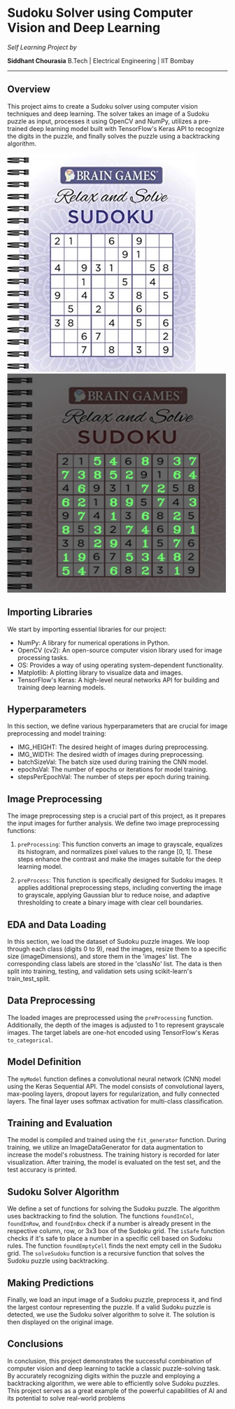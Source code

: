 # Sudoku Solver using Computer Vision and Deep Learning

*Self Learning Project by*

**Siddhant Chourasia**
B.Tech | Electrical Engineering | IIT Bombay

---

## **Overview**

This project aims to create a Sudoku solver using computer vision techniques and deep learning. The solver takes an image of a Sudoku puzzle as input, processes it using OpenCV and NumPy, utilizes a pre-trained deep learning model built with TensorFlow's Keras API to recognize the digits in the puzzle, and finally solves the puzzle using a backtracking algorithm.

<img src="Images/1.jpg" height="500"> <img src="Images/solved1.jpg" height="500">

## **Importing Libraries**

We start by importing essential libraries for our project:

- NumPy: A library for numerical operations in Python.
- OpenCV (cv2): An open-source computer vision library used for image processing tasks.
- OS: Provides a way of using operating system-dependent functionality.
- Matplotlib: A plotting library to visualize data and images.
- TensorFlow's Keras: A high-level neural networks API for building and training deep learning models.

## **Hyperparameters**

In this section, we define various hyperparameters that are crucial for image preprocessing and model training:

- IMG_HEIGHT: The desired height of images during preprocessing.
- IMG_WIDTH: The desired width of images during preprocessing.
- batchSizeVal: The batch size used during training the CNN model.
- epochsVal: The number of epochs or iterations for model training.
- stepsPerEpochVal: The number of steps per epoch during training.

## **Image Preprocessing**

The image preprocessing step is a crucial part of this project, as it prepares the input images for further analysis. We define two image preprocessing functions:

1. `preProcessing`: This function converts an image to grayscale, equalizes its histogram, and normalizes pixel values to the range [0, 1]. These steps enhance the contrast and make the images suitable for the deep learning model.

2. `preProcess`: This function is specifically designed for Sudoku images. It applies additional preprocessing steps, including converting the image to grayscale, applying Gaussian blur to reduce noise, and adaptive thresholding to create a binary image with clear cell boundaries.

## **EDA and Data Loading**

In this section, we load the dataset of Sudoku puzzle images. We loop through each class (digits 0 to 9), read the images, resize them to a specific size (imageDimensions), and store them in the 'images' list. The corresponding class labels are stored in the 'classNo' list. The data is then split into training, testing, and validation sets using scikit-learn's train_test_split.

## **Data Preprocessing**

The loaded images are preprocessed using the `preProcessing` function. Additionally, the depth of the images is adjusted to 1 to represent grayscale images. The target labels are one-hot encoded using TensorFlow's Keras `to_categorical`.

## **Model Definition**

The `myModel` function defines a convolutional neural network (CNN) model using the Keras Sequential API. The model consists of convolutional layers, max-pooling layers, dropout layers for regularization, and fully connected layers. The final layer uses softmax activation for multi-class classification.

## **Training and Evaluation**

The model is compiled and trained using the `fit_generator` function. During training, we utilize an ImageDataGenerator for data augmentation to increase the model's robustness. The training history is recorded for later visualization. After training, the model is evaluated on the test set, and the test accuracy is printed.

## **Sudoku Solver Algorithm**

We define a set of functions for solving the Sudoku puzzle. The algorithm uses backtracking to find the solution. The functions `foundInCol`, `foundInRow`, and `foundInBox` check if a number is already present in the respective column, row, or 3x3 box of the Sudoku grid. The `isSafe` function checks if it's safe to place a number in a specific cell based on Sudoku rules. The function `foundEmptyCell` finds the next empty cell in the Sudoku grid. The `solveSudoku` function is a recursive function that solves the Sudoku puzzle using backtracking.

## **Making Predictions**

Finally, we load an input image of a Sudoku puzzle, preprocess it, and find the largest contour representing the puzzle. If a valid Sudoku puzzle is detected, we use the Sudoku solver algorithm to solve it. The solution is then displayed on the original image.

## **Conclusions**

In conclusion, this project demonstrates the successful combination of computer vision and deep learning to tackle a classic puzzle-solving task. By accurately recognizing digits within the puzzle and employing a backtracking algorithm, we were able to efficiently solve Sudoku puzzles. This project serves as a great example of the powerful capabilities of AI and its potential to solve real-world problems
